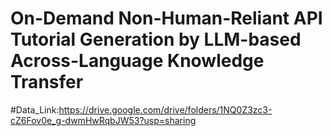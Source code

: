 # On-Demand Non-Human-Reliant API Tutorial Generation by LLM-based Across-Language Knowledge Transfer
#Data_Link:https://drive.google.com/drive/folders/1NQ0Z3zc3-cZ6Fov0e_g-dwmHwRqbJW53?usp=sharing
